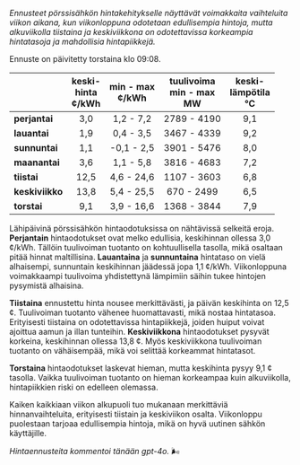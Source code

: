 *Ennusteet pörssisähkön hintakehitykselle näyttävät voimakkaita vaihteluita viikon aikana, kun viikonloppuna odotetaan edullisempia hintoja, mutta alkuviikolla tiistaina ja keskiviikkona on odotettavissa korkeampia hintatasoja ja mahdollisia hintapiikkejä.*

Ennuste on päivitetty torstaina klo 09:08.

|             | keski-<br>hinta<br>¢/kWh | min - max<br>¢/kWh | tuulivoima<br>min - max<br>MW | keski-<br>lämpötila<br>°C |
|:-------------|:----------------:|:----------------:|:-------------:|:-------------:|
| **perjantai**  |       3,0       |       1,2 - 7,2       |     2789 - 4190     |      9,1       |
| **lauantai**  |       1,9       |       0,4 - 3,5       |     3467 - 4339     |      9,2       |
| **sunnuntai**  |       1,1       |      -0,1 - 2,5       |     3901 - 5476     |      8,0       |
| **maanantai**  |       3,6       |       1,1 - 5,8       |     3816 - 4683     |      7,2       |
| **tiistai**  |      12,5       |      4,6 - 24,6      |     1107 - 3603     |      6,8       |
| **keskiviikko** |      13,8       |      5,4 - 25,5      |      670 - 2499     |      6,5       |
| **torstai**  |       9,1       |       3,9 - 16,6       |     1368 - 3844     |      7,9       |

Lähipäivinä pörssisähkön hintaodotuksissa on nähtävissä selkeitä eroja. **Perjantain** hintaodotukset ovat melko edullisia, keskihinnan ollessa 3,0 ¢/kWh. Tällöin tuulivoiman tuotanto on kohtuullisella tasolla, mikä osaltaan pitää hinnat maltillisina. **Lauantaina** ja **sunnuntaina** hintataso on vielä alhaisempi, sunnuntain keskihinnan jäädessä jopa 1,1 ¢/kWh. Viikonloppuna voimakkaampi tuulivoima yhdistettynä lämpimiin säihin tukee hintojen pysymistä alhaisina.

**Tiistaina** ennustettu hinta nousee merkittävästi, ja päivän keskihinta on 12,5 ¢. Tuulivoiman tuotanto vähenee huomattavasti, mikä nostaa hintatasoa. Erityisesti tiistaina on odotettavissa hintapiikkejä, joiden huiput voivat ajoittua aamun ja illan tunteihin. **Keskiviikkona** hintaodotukset pysyvät korkeina, keskihinnan ollessa 13,8 ¢. Myös keskiviikkona tuulivoiman tuotanto on vähäisempää, mikä voi selittää korkeammat hintatasot.

**Torstaina** hintaodotukset laskevat hieman, mutta keskihinta pysyy 9,1 ¢ tasolla. Vaikka tuulivoiman tuotanto on hieman korkeampaa kuin alkuviikolla, hintapiikkien riski on edelleen olemassa.

Kaiken kaikkiaan viikon alkupuoli tuo mukanaan merkittäviä hinnanvaihteluita, erityisesti tiistain ja keskiviikon osalta. Viikonloppu puolestaan tarjoaa edullisempia hintoja, mikä on hyvä uutinen sähkön käyttäjille.

*Hintaennusteita kommentoi tänään gpt-4o.* 🌬️
